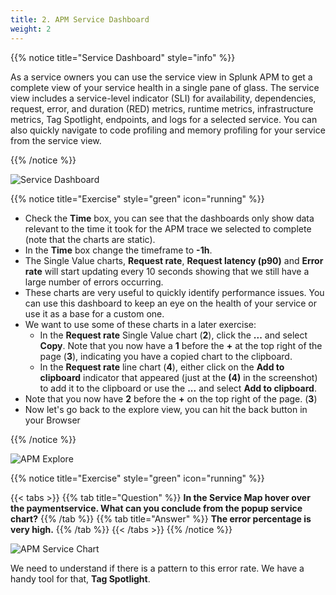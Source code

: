 ```yaml
---
title: 2. APM Service Dashboard
weight: 2
---
```

{{% notice title="Service Dashboard" style="info" %}}

As a service owners you can use the service view in Splunk APM to get a complete view of your service health in a single pane of glass. The service view includes a service-level indicator (SLI) for availability, dependencies, request, error, and duration (RED) metrics, runtime metrics, infrastructure metrics, Tag Spotlight, endpoints, and logs for a selected service. You can also quickly navigate to code profiling and memory profiling for your service from the service view.

{{% /notice %}}

![Service Dashboard](../images/apm-service-dashboard.png)

{{% notice title="Exercise" style="green" icon="running" %}}

* Check the **Time** box, you can see that the dashboards only show data relevant to the time it took for the APM trace we selected to complete (note that the charts are static).
* In the **Time** box change the timeframe to **-1h**.
* The Single Value charts, **Request rate**, **Request latency (p90)** and **Error rate** will start updating every 10 seconds showing that we still have a large number of errors occurring.
* These charts are very useful to quickly identify performance issues. You can use this dashboard to keep an eye on the health of your service or use it as a base for a custom one.
* We want to use some of these charts in a later exercise:
  * In the **Request rate** Single Value chart (**2**), click the **...** and select **Copy**. Note that you now have a **1** before the **+** at the top right of the page (**3**), indicating you have a copied chart to the clipboard.
  * In the **Request rate** line chart (**4**), either click on the **Add to clipboard** indicator that appeared (just at the **(4)** in the screenshot) to add it to the clipboard or use the **...** and select **Add to clipboard**.
* Note that you now have **2** before the **+** on the top right of the page. (**3**)
* Now let's go back to the explore view, you can hit the back button in your Browser

{{% /notice %}}

![APM Explore](../images/apm-explore.png)

{{% notice title="Exercise" style="green" icon="running" %}}

{{< tabs >}}
{{% tab title="Question" %}}
**In the Service Map hover over the **paymentservice**. What can you conclude from the popup service chart?**
{{% /tab %}}
{{% tab title="Answer" %}}
**The error percentage is very high.**
{{% /tab %}}
{{< /tabs >}}
{{% /notice %}}

![APM Service Chart](../images/apm-service-popup-chart.png)

We need to understand if there is a pattern to this error rate. We have a handy tool for that, **Tag Spotlight**.
